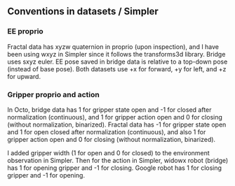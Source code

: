 ## Conventions in datasets / Simpler

### EE proprio

Fractal data has xyzw quaternion in proprio (upon inspection), and I have been using wxyz in Simpler since it follows the transforms3d library. Bridge uses sxyz euler. EE pose saved in bridge data is relative to a top-down pose (instead of base pose). Both datasets use +x for forward, +y for left, and +z for upward.

### Gripper proprio and action

In Octo, bridge data has 1 for gripper state open and -1 for closed after normalization (continuous), and 1 for gripper action open and 0 for closing (without normalization, binarized). Fractal data has -1 for gripper state open and 1 for open closed after normalization (continuous), and also 1 for gripper action open and 0 for closing (without normalization, binarized).

I added gripper width (1 for open and 0 for closed) to the environment observation in Simpler. Then for the action in Simpler, widowx robot (bridge) has 1 for opening gripper and -1 for closing. Google robot has 1 for closing gripper and -1 for opening.
